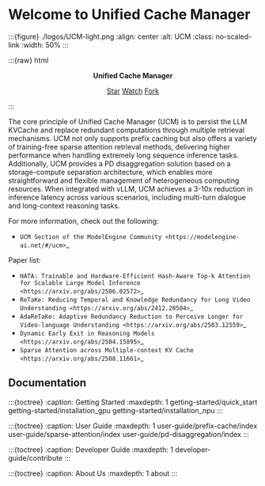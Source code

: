 # Welcome to Unified Cache Manager

:::{figure} ./logos/UCM-light.png
:align: center
:alt: UCM
:class: no-scaled-link
:width: 50%
:::

:::{raw} html
<p style="text-align:center">
<strong>Unified Cache Manager
</strong>
</p>

<p style="text-align:center">
<script async defer src="https://buttons.github.io/buttons.js"></script>
<a class="github-button" href="https://github.com/ModelEngine-Group/unified-cache-management" data-show-count="true" data-size="large" aria-label="Star">Star</a>
<a class="github-button" href="https://github.com/ModelEngine-Group/unified-cache-management/subscription" data-icon="octicon-eye" data-size="large" aria-label="Watch">Watch</a>
<a class="github-button" href="https://github.com/ModelEngine-Group/unified-cache-management/fork" data-icon="octicon-repo-forked" data-size="large" aria-label="Fork">Fork</a>
</p>
:::

The core principle of Unified Cache Manager (UCM) is to persist the LLM KVCache and replace redundant computations through multiple retrieval mechanisms. UCM not only supports prefix caching but also offers a variety of training-free sparse attention retrieval methods, delivering higher performance when handling extremely long sequence inference tasks. Additionally, UCM provides a PD disaggregation solution based on a storage-compute separation architecture, which enables more straightforward and flexible management of heterogeneous computing resources. When integrated with vLLM, UCM achieves a 3-10x reduction in inference latency across various scenarios, including multi-turn dialogue and long-context reasoning tasks.

For more information, check out the following:
* `UCM Section of the ModelEngine Community <https://modelengine-ai.net/#/ucm>`_

Paper list:
* `HATA: Trainable and Hardware-Efficient Hash-Aware Top-k Attention for Scalable Large Model Inference <https://arxiv.org/abs/2506.02572>`_
* `ReTaKe: Reducing Temporal and Knowledge Redundancy for Long Video Understanding <https://arxiv.org/abs/2412.20504>`_
* `AdaReTaKe: Adaptive Redundancy Reduction to Perceive Longer for Video-language Understanding <https://arxiv.org/abs/2503.12559>`_
* `Dynamic Early Exit in Reasoning Models <https://arxiv.org/abs/2504.15895>`_
* `Sparse Attention across Multiple-context KV Cache <https://arxiv.org/abs/2508.11661>`_

## Documentation

:::{toctree}
:caption: Getting Started
:maxdepth: 1
getting-started/quick_start
getting-started/installation_gpu
getting-started/installation_npu
:::

:::{toctree}
:caption: User Guide
:maxdepth: 1
user-guide/prefix-cache/index
user-guide/sparse-attention/index
user-guide/pd-disaggregation/index
:::

:::{toctree}
:caption: Developer Guide
:maxdepth: 1
developer-guide/contribute
:::

:::{toctree}
:caption: About Us
:maxdepth: 1
about
:::
